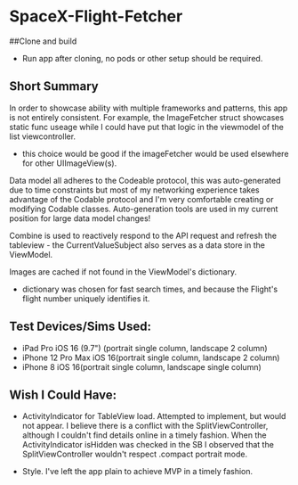 # SpaceX-Flight-Fetcher

##Clone and build
- Run app after cloning, no pods or other setup should be required.
## Short Summary
In order to showcase ability with multiple frameworks and patterns, this app is not entirely consistent.
For example, the ImageFetcher struct showcases static func useage while I could have put that logic in the viewmodel of the list viewcontroller.
 - this choice would be good if the imageFetcher would be used elsewhere for other UIImageView(s).
 
 Data model all adheres to the Codeable protocol, this was auto-generated due to time constraints but most of my networking experience takes advantage
of the Codable protocol and I'm very comfortable creating or modifying Codable classes. Auto-generation tools are used in my current position for large data model changes!

Combine is used to reactively respond to the API request and refresh the tableview - the CurrentValueSubject also serves as a data store in the ViewModel.

Images are cached if not found in the ViewModel's dictionary.
- dictionary was chosen for fast search times, and because the Flight's flight number uniquely identifies it.

## Test Devices/Sims Used:
- iPad Pro iOS 16 (9.7") (portrait single column, landscape 2 column)
- iPhone 12 Pro Max iOS 16(portrait single column, landscape 2 column)
- iPhone 8 iOS 16(portrait single column, landscape single column)
## Wish I Could Have:
- ActivityIndicator for TableView load. Attempted to implement, but would not appear. I believe there is a conflict with the SplitViewController, although I couldn't find details online in a timely fashion. When the ActivityIndicator isHidden was checked in the SB I observed that the SplitViewController wouldn't respect .compact portrait mode.

- Style. I've left the app plain to achieve MVP in a timely fashion.
